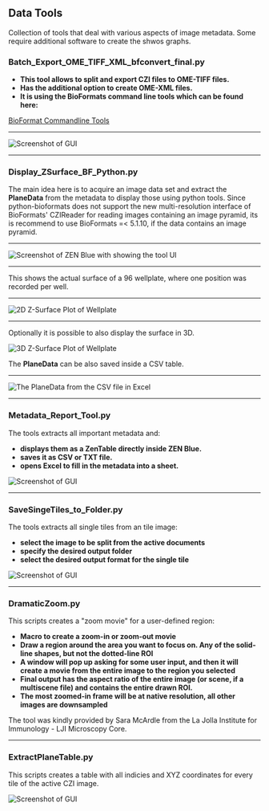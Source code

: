 ## Data Tools

Collection of tools that deal with various aspects of image metadata. Some require additional software to create the shwos graphs.

### Batch_Export_OME_TIFF_XML_bfconvert_final.py

* **This tool allows to split and export CZI files to OME-TIFF files.**
* **Has the additional option to create OME-XML files.**
* **It is using the BioFormats command line tools which can be found here:**

[BioFormat Commandline Tools](http://www.openmicroscopy.org/site/support/bio-formats5.5/users/comlinetools/index.html)

***

![Screenshot of GUI](/Images/export_bfconvert1.png)

***

### Display_ZSurface_BF_Python.py

The main idea here is to acquire an image data set and extract the **PlaneData** from the metadata to display those using python tools.
Since python-bioformats does not support the new multi-resolution interface of BioFormats' CZIReader for reading images containing an image pyramid, its is recommend to use BioFormats =< 5.1.10, if the data contains an image pyramid.

***

![Screenshot of ZEN Blue with showing the tool UI](/Images/zsurface_tool1.png)

***

This shows the actual surface of a 96 wellplate, where one position was recorded per well.

***

![2D Z-Surface Plot of Wellplate](/Images/zsurface_tool2.png)

***

Optionally it is possible to also display the surface in 3D.

![3D Z-Surface Plot of Wellplate](/Images/zsurface_tool3.png)

The **PlaneData** can be also saved inside a CSV table.

***

![The PlaneData from the CSV file in Excel](/Images/zsurface_tool4.png)

***

### Metadata_Report_Tool.py

The tools extracts all important metadata and:

* **displays them as a ZenTable directly inside ZEN Blue.**
* **saves it as CSV or TXT file.**
* **opens Excel to fill in the metadata into a sheet.**

![Screenshot of GUI](/Images/MetaData_Report_Tool1.png)

***

### SaveSingeTiles_to_Folder.py

The tools extracts all single tiles from an tile image:

* **select the image to be split from the active documents**
* **specify the desired output folder**
* **select the desired output format for the single tile**

![Screenshot of GUI](/Images/extracttiles.png)


***

### DramaticZoom.py

This scripts creates a "zoom movie" for a user-defined region:

* **Macro to create a zoom-in or zoom-out movie**
* **Draw a region around the area you want to focus on. Any of the solid-line shapes, but not the dotted-line ROI**
* **A window will pop up asking for some user input, and then it will create a movie from the entire image to the region you selected**
* **Final output has the aspect ratio of the entire image (or scene, if a multiscene file) and contains the entire drawn ROI.**
* **The most zoomed-in frame will be at native resolution, all other images are downsampled**

The tool was kindly provided by Sara McArdle from the La Jolla Institute for Immunology - LJI Microscopy Core.


***

### ExtractPlaneTable.py

This scripts creates a table with all indicies and XYZ coordinates for every tile of the active CZI image.

![Screenshot of GUI](/Images/ExtractPlaneTable.png)
